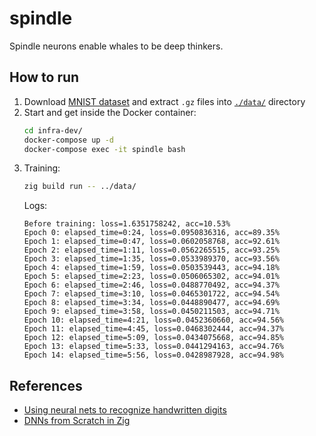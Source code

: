 # spindle
Spindle neurons enable whales to be deep thinkers.

## How to run
1. Download [MNIST dataset](http://yann.lecun.com/exdb/mnist/) and extract `.gz` files into [`./data/`](./data/) directory
2. Start and get inside the Docker container:
    ```bash
    cd infra-dev/
    docker-compose up -d
    docker-compose exec -it spindle bash
    ```
3. Training:
    ```bash
    zig build run -- ../data/
    ```
    Logs:
    ```
    Before training: loss=1.6351758242, acc=10.53%
    Epoch 0: elapsed_time=0:24, loss=0.0950836316, acc=89.35%
    Epoch 1: elapsed_time=0:47, loss=0.0602058768, acc=92.61%
    Epoch 2: elapsed_time=1:11, loss=0.0562265515, acc=93.25%
    Epoch 3: elapsed_time=1:35, loss=0.0533989370, acc=93.56%
    Epoch 4: elapsed_time=1:59, loss=0.0503539443, acc=94.18%
    Epoch 5: elapsed_time=2:23, loss=0.0506065302, acc=94.01%
    Epoch 6: elapsed_time=2:46, loss=0.0488770492, acc=94.37%
    Epoch 7: elapsed_time=3:10, loss=0.0465301722, acc=94.54%
    Epoch 8: elapsed_time=3:34, loss=0.0448890477, acc=94.69%
    Epoch 9: elapsed_time=3:58, loss=0.0450211503, acc=94.71%
    Epoch 10: elapsed_time=4:21, loss=0.0452360660, acc=94.56%
    Epoch 11: elapsed_time=4:45, loss=0.0468302444, acc=94.37%
    Epoch 12: elapsed_time=5:09, loss=0.0434075668, acc=94.85%
    Epoch 13: elapsed_time=5:33, loss=0.0441294163, acc=94.76%
    Epoch 14: elapsed_time=5:56, loss=0.0428987928, acc=94.98%
    ```

## References
- [Using neural nets to recognize handwritten digits](http://neuralnetworksanddeeplearning.com/chap1.html)
- [DNNs from Scratch in Zig](https://monadmonkey.com/dnns-from-scratch-in-zig)
